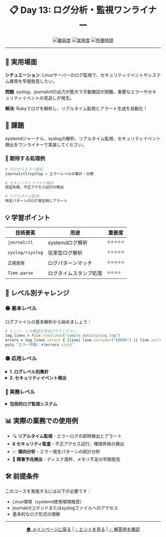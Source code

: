 <div align="center">

# 📋 Day 13: ログ分析・監視ワンライナー

[![難易度](https://img.shields.io/badge/難易度-🟠%20中級-orange?style=flat-square)](#)
[![実用度](https://img.shields.io/badge/実用度-⭐⭐⭐⭐⭐-yellow?style=flat-square)](#)
[![所要時間](https://img.shields.io/badge/所要時間-35分-blue?style=flat-square)](#)

</div>

---

## 🎯 実用場面

**シチュエーション**: Linuxサーバーのログ監視で、セキュリティイベントやシステム異常を早期発見したい。

**問題**: syslog、journalctlの出力が膨大で手動確認が困難。重要なエラーやセキュリティイベントの見逃しが発生。

**解決**: Rubyでログを解析し、リアルタイム監視とアラート生成を自動化！

## 📝 課題

systemdジャーナル、syslogの解析、リアルタイム監視、セキュリティイベント検出をワンライナーで実装してください。

### 🎯 期待する処理例
```bash
# ログからエラー検出
journalctl/syslog → エラーレベルの集計・分類

# セキュリティイベント検出
認証失敗、不正アクセス試行の検出

# リアルタイム監視
特定パターンのログ発生時にアラート
```

## 💡 学習ポイント

| 技術要素 | 用途 | 重要度 |
|----------|------|--------|
| `journalctl` | systemdログ解析 | ⭐⭐⭐⭐⭐ |
| `syslog/rsyslog` | 従来型ログ解析 | ⭐⭐⭐⭐⭐ |
| `正規表現` | ログパターンマッチ | ⭐⭐⭐⭐⭐ |
| `Time.parse` | ログタイムスタンプ処理 | ⭐⭐⭐⭐ |

## 🚀 レベル別チャレンジ

### 🟢 基本レベル
ログファイルの基本解析から始めましょう：

```ruby
# ヒント: この構造を完成させてください
log_lines = File.readlines("sample_data/syslog.log")
errors = log_lines.select { |line| line.include?("ERROR") || line.include?("FAIL") }
puts "エラー件数: #{errors.size}"
```

### 🟡 応用レベル

<details>
<summary><strong>1. ログレベル別集計</strong></summary>

```ruby
# INFO、WARN、ERROR、CRITICALの件数を集計
log_levels = Hash.new(0)
log_lines.each { |line|
  log_levels[:error] += 1 if line =~ /ERROR|error/
  log_levels[:warn] += 1 if line =~ /WARN|warning/
}
```

</details>

<details>
<summary><strong>2. セキュリティイベント検出</strong></summary>

```ruby
# 認証失敗、sudoコマンド、SSH接続を検出
security_events = log_lines.select do |line|
  line =~ /authentication failure|Failed password|sudo:|sshd/
end
```

</details>

### 🔴 実務レベル

<details>
<summary><strong>包括的ログ監視システム</strong></summary>

エラー集計、セキュリティイベント検出、異常パターン分析、アラート生成を統合した監視システムを1行で実装。

</details>

## 📊 実際の業務での使用例

- 🔍 **リアルタイム監視** - エラーログの即時検出とアラート
- 🔒 **セキュリティ監査** - 不正アクセス試行、権限昇格の検出
- 📈 **傾向分析** - エラー発生パターンの統計分析
- 🚨 **障害予兆検出** - ディスク満杯、メモリ不足の早期発見

## 🛠️ 前提条件

このコースを実施するには以下が必要です：

- Linux環境（systemd使用環境推奨）
- journalctlコマンドまたはsyslogファイルへのアクセス
- 基本的なログ形式の理解

---

<div align="center">

[🏠 メインページに戻る](../../../README.md) | [💡 ヒントを見る](hints.md) | [✅ 解答例を確認](solution.rb)

</div>
